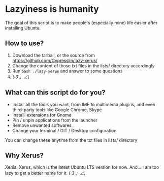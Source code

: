 # Lazyiness is humanity
The goal of this script is to make people's (especially mine) life easier after
installing Ubuntu.

## How to use?
1. Download the tarball, or the source from https://github.com/Cypresslin/lazy-xerus/
2. Change the content of those txt files in the lists/ directory accordingly
3. Run `bash ./lazy-xerus` and answer to some questions
4. _(:3 」∠)_

## What can this script do for you?
* Install all the tools you want, from IME to multimedia plugins, and even third-party tools like Google Chrome, Skype
* Installl extensions for Gnome
* Pin / unpin applications from the launcher
* Remove unwanted softwares
* Change your terminal / GIT / Desktop configuration

You can change these anytime from the txt files in lists/ directory

## Why Xerus?
Xenial Xerus, which is the latest Ubuntu LTS version for now.
And... I am too lazy to get a better name for it. _(:3 」∠)_
